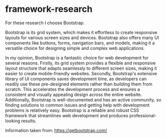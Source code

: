# framework-research

For these research I choose Bootstrap.

Bootstrap is its grid system, which makes it effortless to create responsive layouts for various screen sizes and devices. Bootstrap also offers many UI components like buttons, forms, navigation bars, and models, making it a versatile choice for designing simple and complex web applications.

In my opinion, Bootstrap is a fantastic choice for web development for several reasons. Firstly, its grid system provides a flexible and responsive layout structure that adapts seamlessly to different screen sizes, making it easier to create mobile-friendly websites. Secondly, Bootstrap's extensive library of UI components saves development time, as developers can readily use these pre-designed elements rather than building them from scratch. This accelerates the development process and ensures a consistent and visually appealing design across the entire website. Additionally, Bootstrap is well-documented and has an active community, so finding solutions to common issues and getting help with development problems is relatively easy. Bootstrap is a reliable and robust CSS framework that streamlines web development and produces professional-looking results.

Information taken from: https://getbootstrap.com/
